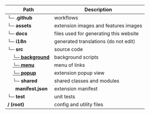 
| Path                                                 | Description                            |
|------------------------------------------------------|----------------------------------------|
| **└─ .github**                                       | workflows                              |
| **└─ assets**                                        | extension images and features images   |
| **└─ docs**                                          | files used for generating this website |
| **└─ i18n**                                          | generated translations (do not edit)   |
| **└─ src**                                           | source code                            |
| &nbsp; &nbsp; [**└─ background**](api.md#Background) | background scripts                     |
| &nbsp; &nbsp; [**└─ menu**](api.md#Menu)             | menu of links                          |
| &nbsp; &nbsp; [**└─ popup**](api.md#Popup)           | extension popup view                   |
| &nbsp; &nbsp; **└─ shared**                          | shared classes and modules             |
| &nbsp; &nbsp; &nbsp; **manifest.json**               | extension manifest                     |
| **└─ test**                                          | unit tests                             |
| **/ (root)**                                         | config and utility files               |
